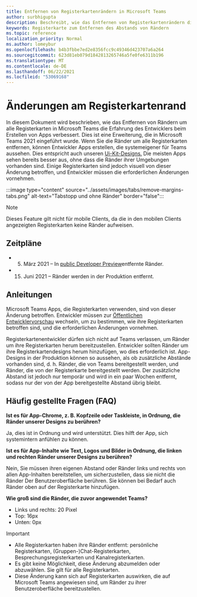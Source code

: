 ```yaml
---
title: Entfernen von Registerkartenrändern in Microsoft Teams
author: surbhigupta
description: Beschreibt, wie das Entfernen von Registerkartenrändern die Erfahrung von Entwicklern verbessert.
keywords: Registerkarte zum Entfernen des Abstands von Rändern
ms.topic: reference
localization_priority: Normal
ms.author: lomeybur
ms.openlocfilehash: b4b3fbbe7ed2e8356fcc9c49346d423707a6a264
ms.sourcegitcommit: 623d81eb079d1842813265746a5fe0fe6311b196
ms.translationtype: MT
ms.contentlocale: de-DE
ms.lasthandoff: 06/22/2021
ms.locfileid: "53069168"
---
```

# <a name="tab-margin-changes"></a>Änderungen am Registerkartenrand

In diesem Dokument wird beschrieben, wie das Entfernen von Rändern um alle Registerkarten in Microsoft Teams die Erfahrung des Entwicklers beim Erstellen von Apps verbessert. Dies ist eine Erweiterung, die in Microsoft Teams 2021 eingeführt wurde.
Wenn Sie die Ränder um alle Registerkarten entfernen, können Entwickler Apps erstellen, die systemeigener für Teams aussehen. Dies entspricht auch unseren [Ui-Kit-Designs.](~/tabs/design/tabs.md) Die meisten Apps sehen bereits besser aus, ohne dass die Ränder ihrer Umgebungen vorhanden sind. Einige Registerkarten sind jedoch visuell von dieser Änderung betroffen, und Entwickler müssen die erforderlichen Änderungen vornehmen.

:::image type="content" source="../assets/images/tabs/remove-margins-tabs.png" alt-text="Tabstopp und ohne Ränder" border="false":::

> [!NOTE]
> Dieses Feature gilt nicht für mobile Clients, da die in den mobilen Clients angezeigten Registerkarten keine Ränder aufweisen. 

## <a name="timelines"></a>Zeitpläne

* 5. März 2021 – In [public Developer Preview](~/resources/dev-preview/developer-preview-intro.md)entfernte Ränder.
* 15. Juni 2021 – Ränder werden in der Produktion entfernt.

## <a name="guidelines"></a>Anleitungen

Microsoft Teams Apps, die Registerkarten verwenden, sind von dieser Änderung betroffen. Entwickler müssen zur [Öffentlichen Entwicklervorschau](~/resources/dev-preview/developer-preview-intro.md) wechseln, um zu bestimmen, wie ihre Registerkarten betroffen sind, und die erforderlichen Änderungen vornehmen.

Registerkartenentwickler dürfen sich nicht auf Teams verlassen, um Ränder um ihre Registerkarten herum bereitzustellen. Entwickler sollten Ränder um ihre Registerkartendesigns herum hinzufügen, wo dies erforderlich ist. App-Designs in der Produktion können so aussehen, als ob zusätzliche Abstände vorhanden sind, d. h. Ränder, die von Teams bereitgestellt werden, und Ränder, die von der Registerkarte bereitgestellt werden. Der zusätzliche Abstand ist jedoch nur temporär und wird in ein paar Wochen entfernt, sodass nur der von der App bereitgestellte Abstand übrig bleibt.

## <a name="faq"></a>Häufig gestellte Fragen (FAQ)

**Ist es für App-Chrome, z. B. Kopfzeile oder Taskleiste, in Ordnung, die Ränder unserer Designs zu berühren?**

Ja, dies ist in Ordnung und wird unterstützt. Dies hilft der App, sich systemintern anfühlen zu können.

**Ist es für App-Inhalte wie Text, Logos und Bilder in Ordnung, die linken und rechten Ränder unserer Designs zu berühren?**

Nein, Sie müssen ihren eigenen Abstand oder Ränder links und rechts von allen App-Inhalten bereitstellen, um sicherzustellen, dass sie nicht die Ränder Der Benutzeroberfläche berühren. Sie können bei Bedarf auch Ränder oben auf der Registerkarte hinzufügen.

**Wie groß sind die Ränder, die zuvor angewendet Teams?**

* Links und rechts: 20 Pixel
* Top: 16px
* Unten: 0px

> [!IMPORTANT]
> * Alle Registerkarten haben ihre Ränder entfernt: persönliche Registerkarten, (Gruppen-)Chat-Registerkarten, Besprechungsregisterkarten und Kanalregisterkarten.
> * Es gibt keine Möglichkeit, diese Änderung abzumelden oder abzuwählen. Sie gilt für alle Registerkarten.
> * Diese Änderung kann sich auf Registerkarten auswirken, die auf Microsoft Teams angewiesen sind, um Ränder zu ihrer Benutzeroberfläche bereitzustellen.
